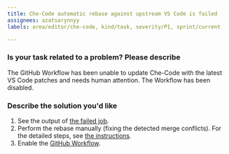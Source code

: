 ```yaml
---
title: Che-Code automatic rebase against upstream VS Code is failed
assignees: azatsarynnyy
labels: area/editor/che-code, kind/task, severity/P1, sprint/current

---
```


### Is your task related to a problem? Please describe
The GitHub Workflow has been unable to update Che-Code with the latest VS Code patches and needs human attention.
The Workflow has been disabled.

### Describe the solution you'd like
1. See the output of [the failed job](https://github.com/che-incubator/che-code/actions/workflows/rebase-insiders.yml).
2. Perform the rebase manually (fixing the detected merge conflicts). For the detailed steps, see [the instructions](https://github.com/che-incubator/che-code#how-to-fix-the-rebase-insiders-workflow).
3. Enable the [GitHub Workflow](https://github.com/che-incubator/che-code/actions/workflows/rebase-insiders.yml).
